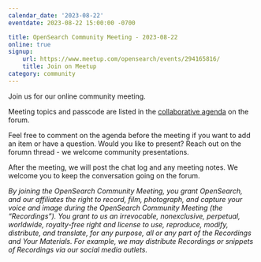 ```yaml
---
calendar_date: '2023-08-22'
eventdate: 2023-08-22 15:00:00 -0700

title: OpenSearch Community Meeting - 2023-08-22
online: true
signup:
    url: https://www.meetup.com/opensearch/events/294165816/
    title: Join on Meetup
category: community
---
```


Join us for our online community meeting.

Meeting topics and passcode are listed in the [collaborative agenda](https://forum.opensearch.org/t/opensearch-community-meeting-2023-0822/14677) on the forum.

Feel free to comment on the agenda before the meeting if you want to add an item or have a question. Would you like to present? Reach out on the forumn thread - we welcome community presentations.

After the meeting, we will post the chat log and any meeting notes. We welcome you to keep the conversation going on the forum.

*By joining the OpenSearch Community Meeting, you grant OpenSearch, and our affiliates the right to record, film, photograph, and capture your voice and image during the OpenSearch Community Meeting (the “Recordings”). You grant to us an irrevocable, nonexclusive, perpetual, worldwide, royalty-free right and license to use, reproduce, modify, distribute, and translate, for any purpose, all or any part of the Recordings and Your Materials. For example, we may distribute Recordings or snippets of Recordings via our social media outlets.*

